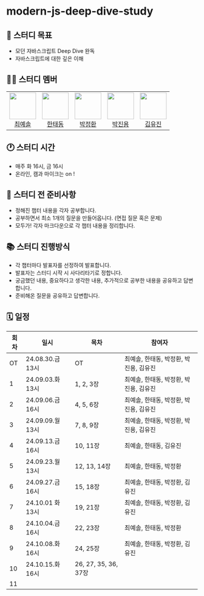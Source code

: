 # modern-js-deep-dive-study

## 🎯 스터디 목표

- 모던 자바스크립트 Deep Dive 완독
- 자바스크립트에 대한 깊은 이해

## 👋🏻 스터디 멤버

<table>
  <tr>
    <td align="center">
      <img src="https://avatars.githubusercontent.com/yesolz" width="70" height="70" /><br />
      <a href="https://github.com/yesolz">최예솔</a>
    </td>
    <td align="center">
      <img src="https://avatars.githubusercontent.com/HANTAEDONG" width="70" height="70" /><br />
      <a href="https://github.com/HANTAEDONG">한태동</a>
    </td>
    <td align="center">
      <img src="https://avatars.githubusercontent.com/JNL-2002" width="70" height="70" /><br />
      <a href="https://github.com/JNL-2002">박정환</a>
    </td>
    <td align="center">
      <img src="https://avatars.githubusercontent.com/OfficialJOLO" width="70" height="70" /><br />
      <a href="https://github.com/OfficialJOLO">박진용</a>
    </td>
    <td align="center">
      <img src="https://avatars.githubusercontent.com/Youjin-K" width="70" height="70" /><br />
      <a href="https://github.com/Youjin-K">김유진</a>
    </td>
  </tr>
</table>

## 🕐 스터디 시간

- 매주 화 16시, 금 16시
- 온라인, 캠과 마이크는 on !

## 🛒 스터디 전 준비사항

- 정해진 챕터 내용을 각자 공부합니다.
- 공부하면서 최소 1개의 질문을 만들어옵니다. (면접 질문 혹은 문제)
- 모두가! 각자 마크다운으로 각 챕터 내용을 정리합니다.

## 📚 스터디 진행방식

- 각 챕터마다 발표자를 선정하여 발표합니다.
- 발표자는 스터디 시작 시 사다리타기로 정합니다.
- 궁금했던 내용, 중요하다고 생각한 내용, 추가적으로 공부한 내용을 공유하고 답변합니다.
- 준비해온 질문을 공유하고 답변합니다.

## 🗓️ 일정

| 회차 | 일시          | 목차      | 참여자                                 |
| ---- | ------------- | --------- | -------------------------------------- |
| OT   | 24.08.30.금 13시 | OT        | 최예솔, 한태동, 박정환, 박진용, 김유진 |
| 1    | 24.09.03.화 13시 | 1, 2, 3장 | 최예솔, 한태동, 박정환, 박진용, 김유진 |
| 2    | 24.09.06.금 16시 | 4, 5, 6장 | 최예솔, 한태동, 박정환, 박진용, 김유진 |
| 3    | 24.09.09.월 13시 | 7, 8, 9장 | 최예솔, 한태동, 박정환, 박진용, 김유진  |
| 4    | 24.09.13.금 16시 | 10, 11장 |  최예솔, 한태동, 김유진|
| 5    | 24.09.23.월 13시 | 12, 13, 14장 | 최예솔, 한태동, 박정환  |
| 6    | 24.09.27.금 16시 | 15, 18장 | 최예솔, 한태동, 박정환, 김유진 |
| 7    | 24.10.01 화 13시 | 19, 21장 | 최예솔, 한태동, 박정환, 김유진 |
| 8    | 24.10.04.금 16시 | 22, 23장 |  최예솔, 한태동, 박정환|
| 9    | 24.10.08.화 16시 | 24, 25장 |  최예솔, 한태동, 박정환, 김유진 |
| 10   | 24.10.15.화 16시 | 26, 27, 35, 36, 37장 |  | 한태동, 박정환, 김유진 |
| 11   |                  |                       |                         |


